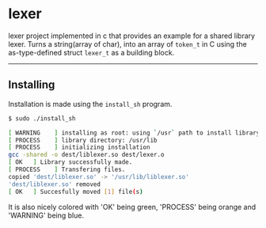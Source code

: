 # lexer

lexer project implemented in c that provides an example for a shared library lexer.
Turns a string(array of char), into an array of `token_t` in C using the as-type-defined struct `lexer_t` as a building block.

---

## Installing

Installation is made using the `install_sh` program.

```bash
$ sudo ./install_sh

[ WARNING    ] installing as root: using `/usr` path to install library.
[ PROCESS    ] library directory: /usr/lib
[ PROCESS    ] initializing installation
gcc -shared -o dest/liblexer.so dest/lexer.o
[ OK   ] Library successfully made.
[ PROCESS    ] Transfering files.
copied 'dest/liblexer.so' -> '/usr/lib/liblexer.so'
'dest/liblexer.so' removed
[ OK   ] Succesfully moved [1] file(s)
```
It is also nicely colored with 'OK' being green, 'PROCESS' being orange and 'WARNING' being blue.
